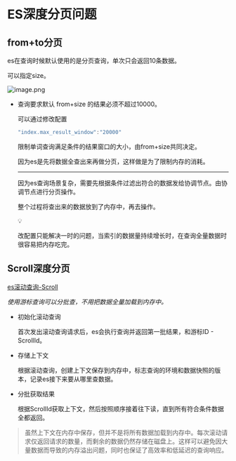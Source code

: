 # ES深度分页问题

## from+to分页

es在查询时候默认使用的是分页查询，单次只会返回10条数据。

可以指定size。

![image.png](https://s2.loli.net/2025/06/26/ESd9BlDPsabtgTr.png)

- 查询要求默认 from+size 的结果必须不超过10000。
  
    可以通过修改配置
    
    ```java
    "index.max_result_window":"20000"
    ```
    
    限制单词查询满足条件的结果窗口的大小，由from+size共同决定。
    
    因为es是先将数据全查出来再做分页，这样做是为了限制内存的消耗。
    
    ---
    
    因为es查询场景复杂，需要先根据条件过滤出符合的数据发给协调节点。由协调节点进行分页操作。
    
    整个过程将查出来的数据放到了内存中，再去操作。
    
    <aside>
    💡
    
    改配置只能解决一时的问题，当索引的数据量持续增长时，在查询全量数据时很容易把内存吃完。
    
    </aside>
    

## Scroll深度分页

[es滚动查询-Scroll](https://flowus.cn/cfa70242-873e-445f-b27a-19c273393fd4)

*使用游标查询可以分批查，不用把数据全量加载到内存中。*

- 初始化滚动查询
  
    首次发出滚动查询请求后，es会执行查询并返回第一批结果，和游标ID - ScrollId。
    
- 存储上下文
  
    根据滚动查询，创建上下文保存到内存中，标志查询的环境和数据快照的版本，记录es接下来要从哪里查数据。
    
- 分批获取结果
  
    根据ScrollId获取上下文，然后按照顺序接着往下读，直到所有符合条件数据全都返回。
    

> 虽然上下文在内存中保存，但并不是将所有数据加载到内存中。每次滚动请求仅返回请求的数量，而剩余的数据仍然存储在磁盘上。这样可以避免因大量数据而导致的内存溢出问题，同时也保证了高效率和低延迟的查询响应。